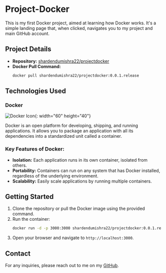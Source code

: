 # Project-Docker

This is my first Docker project, aimed at learning how Docker works. It's a simple landing page that, when clicked, navigates you to my project and main GitHub account.

## Project Details

- **Repository:** [shardendumishra22/projectdocker](https://hub.docker.com/r/shardendumishra22/projectdocker)
- **Docker Pull Command:**
  ```bash
  docker pull shardendumishra22/projectdocker:0.0.1.release
  ```

## Technologies Used

### Docker
![Docker Icon](https://raw.githubusercontent.com/docker/brand/master/img/2013/logo/logo-horizontal.png){: width="60" height="40"}

Docker is an open platform for developing, shipping, and running applications. It allows you to package an application with all its dependencies into a standardized unit called a container. 

### Key Features of Docker:
- **Isolation:** Each application runs in its own container, isolated from others.
- **Portability:** Containers can run on any system that has Docker installed, regardless of the underlying environment.
- **Scalability:** Easily scale applications by running multiple containers.

## Getting Started

1. Clone the repository or pull the Docker image using the provided command.
2. Run the container:
   ```bash
   docker run -d -p 3000:3000 shardendumishra22/projectdocker:0.0.1.release
   ```
3. Open your browser and navigate to `http://localhost:3000`.

## Contact

For any inquiries, please reach out to me on my [GitHub](https://github.com/ShardenduMishra22).
